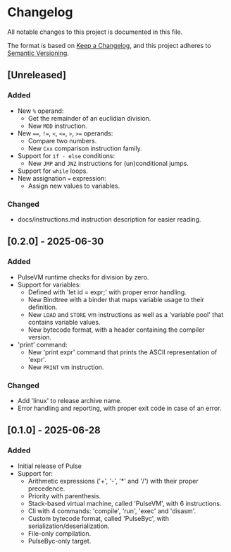 # Changelog

All notable changes to this project is documented in this file.

The format is based on [Keep a Changelog](https://keepachangelog.com/en/1.1.0/),
and this project adheres to [Semantic Versioning](https://semver.org/spec/v2.0.0.html).

## [Unreleased]

### Added

- New `%` operand:
    - Get the remainder of an euclidian division.
    - New `MOD` instruction.
- New `==`, `!=`, `<`, `<=`, `>`, `>=` operands:
    - Compare two numbers.
    - New `Cxx` comparison instruction family.
- Support for `if - else` conditions:
    - New `JMP` and `JNZ` instructions for (un)conditional jumps.
- Support for `while` loops.
- New assignation `=` expression:
    - Assign new values to variables.

### Changed

- docs/instructions.md instruction description for easier reading.

## [0.2.0] - 2025-06-30

### Added

- PulseVM runtime checks for division by zero.
- Support for variables:
    - Defined with 'let id = expr;' with proper error handling.
    - New Bindtree with a binder that maps variable usage to their definition.
    - New `LOAD` and `STORE` vm instructions as well as a 'variable pool' that contains variable values.
    - New bytecode format, with a header containing the compiler version.
- 'print' command:
    - New 'print expr' command that prints the ASCII representation of 'expr'.
    - New `PRINT` vm instruction.

### Changed

- Add 'linux' to release archive name.
- Error handling and reporting, with proper exit code in case of an error.

## [0.1.0] - 2025-06-28

### Added

- Initial release of Pulse
- Support for:
    - Arithmetic expressions ('+', '-', '*' and '/') with their proper precedence.
    - Priority with parenthesis.
    - Stack-based virtual machine, called 'PulseVM', with 6 instructions.
    - Cli with 4 commands: 'compile', 'run', 'exec' and 'disasm'.
    - Custom bytecode format, called 'PulseByc', with serialization/deserialization.
    - File-only compilation.
    - PulseByc-only target.
